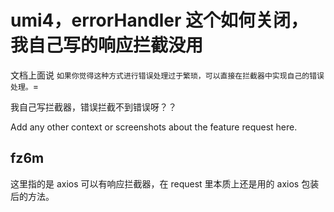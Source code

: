 # umi4，errorHandler 这个如何关闭，我自己写的响应拦截没用

文档上面说 `如果你觉得这种方式进行错误处理过于繁琐，可以直接在拦截器中实现自己的错误处理。`=

我自己写拦截器，错误拦截不到错误呀？？

Add any other context or screenshots about the feature request here.

## fz6m

这里指的是 axios 可以有响应拦截器，在 request 里本质上还是用的 axios 包装后的方法。
